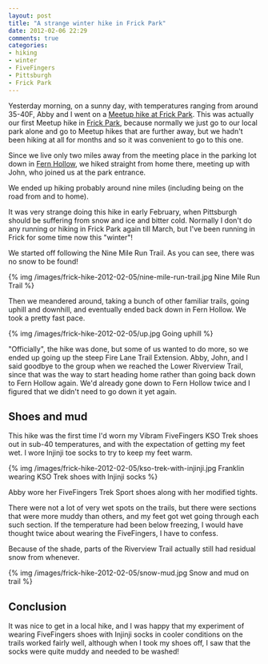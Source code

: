 ```yaml
---
layout: post
title: "A strange winter hike in Frick Park"
date: 2012-02-06 22:29
comments: true
categories:
- hiking
- winter
- FiveFingers
- Pittsburgh
- Frick Park
---
```

Yesterday morning, on a sunny day, with temperatures ranging from around 35-40F, Abby and I went on a [Meetup hike at Frick Park](http://www.meetup.com/pittsburghhikers/events/50164712/). This was actually our first Meetup hike in [Frick Park](/blog/categories/frick-park/), because normally we just go to our local park alone and go to Meetup hikes that are further away, but we hadn't been hiking at all for months and so it was convenient to go to this one.

Since we live only two miles away from the meeting place in the parking lot down in [Fern Hollow](/blog/2011/10/15/snapshots-of-pittsburgh-from-a-12-mile-run/), we hiked straight from home there, meeting up with John, who joined us at the park entrance.

We ended up hiking probably around nine miles (including being on the road from and to home).

It was very strange doing this hike in early February, when Pittsburgh should be suffering from snow and ice and bitter cold. Normally I don't do any running or hiking in Frick Park again till March, but I've been running in Frick for some time now this "winter"!

<!--more-->

We started off following the Nine Mile Run Trail. As you can see, there was no snow to be found!

{% img /images/frick-hike-2012-02-05/nine-mile-run-trail.jpg Nine Mile Run Trail %}

Then we meandered around, taking a bunch of other familiar trails, going uphill and downhill, and eventually ended back down in Fern Hollow. We took a pretty fast pace.

{% img /images/frick-hike-2012-02-05/up.jpg Going uphill %}

"Officially", the hike was done, but some of us wanted to do more, so we ended up going up the steep Fire Lane Trail Extension. Abby, John, and I said goodbye to the group when we reached the Lower Riverview Trail, since that was the way to start heading home rather than going back down to Fern Hollow again. We'd already gone down to Fern Hollow twice and I figured that we didn't need to go down it yet again.

## Shoes and mud

This hike was the first time I'd worn my Vibram FiveFingers KSO Trek shoes out in sub-40 temperatures, and with the expectation of getting my feet wet. I wore Injinji toe socks to try to keep my feet warm.

{% img /images/frick-hike-2012-02-05/kso-trek-with-injinji.jpg Franklin wearing KSO Trek shoes with Injinji socks %}

Abby wore her FiveFingers Trek Sport shoes along with her modified tights.

There were not a lot of very wet spots on the trails, but there were sections that were more muddy than others, and my feet got wet going through each such section. If the temperature had been below freezing, I would have thought twice about wearing the FiveFingers, I have to confess.

Because of the shade, parts of the Riverview Trail actually still had residual snow from whenever.

{% img /images/frick-hike-2012-02-05/snow-mud.jpg Snow and mud on trail %}

## Conclusion

It was nice to get in a local hike, and I was happy that my experiment of wearing FiveFingers shoes with Injinji socks in cooler conditions on the trails worked fairly well, although when I took my shoes off, I saw that the socks were quite muddy and needed to be washed!
